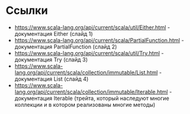 # Ссылки
* https://www.scala-lang.org/api/current/scala/util/Either.html - документация Either (слайд 1)
* https://www.scala-lang.org/api/current/scala/PartialFunction.html - документация PartialFunction (слайд 2)
* https://www.scala-lang.org/api/current/scala/util/Try.html - документация Try (слайд 3)
* https://www.scala-lang.org/api/current/scala/collection/immutable/List.html - документация List (слайд 4)
* https://www.scala-lang.org/api/current/scala/collection/immutable/Iterable.html - 
документация Iterable (трейта, который наследуют многие коллекции и в котором реализованы многие методы)

